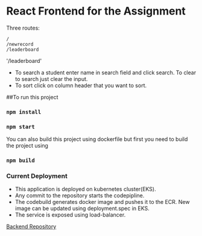 # React Frontend for the Assignment
Three routes:
```
/
/newrecord
/leaderboard
```
'/leaderboard'
- To search a student enter name in search field and click search. To clear to search just clear the input.
- To sort click on column header that you want to sort.

##To run this project
### `npm install`
### `npm start`

You can also build this project using dockerfile but first you need to build the project using 
### `npm build`

### Current Deployment
- This application is deployed on kubernetes cluster(EKS). 
- Any commit to the repository starts the codepipline.
- The codebuild generates docker image and pushes it to the ECR. New image can be updated using deployment.spec in EKS.
- The service is exposed using load-balancer.

[Backend Repository](https://github.com/rushikeshkoli/alma-assignment)